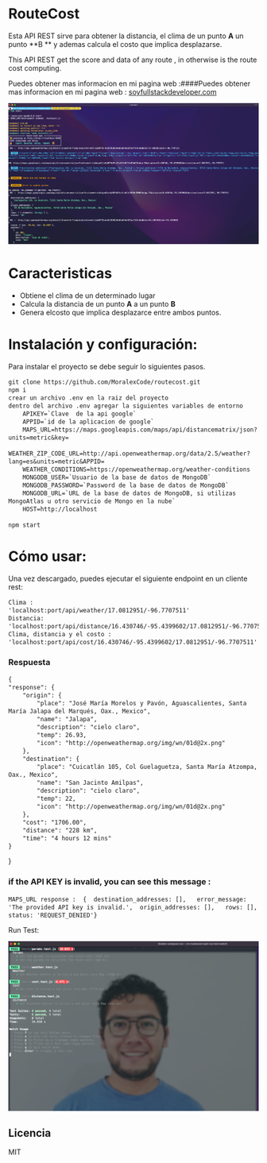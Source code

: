 # RouteCost

Esta API REST sirve para obtener la distancia, el clima de un punto **A** un punto **B ** y ademas calcula el costo que implica desplazarse.

This API REST get the score and data of any route , in otherwise is the route cost computing.

Puedes obtener mas informacion en mi pagina web :####Puedes obtener mas informacion en mi pagina web : [soyfullstackdeveloper.com](https://soyfullstackdeveloper.com/)

![cli-colors-alertsscreenshot](.github/route-cost-working.png)

# Caracteristicas

-   Obtiene el clima de un determinado lugar
-   Calcula la distancia de un punto **A** a un punto **B**
-   Genera elcosto que implica desplazarce entre ambos puntos.

# Instalación y configuración:

Para instalar el proyecto se debe seguir lo siguientes pasos.

    git clone https://github.com/MoralexCode/routecost.git
    npm i
    crear un archivo .env en la raiz del proyecto
    dentro del archivo .env agregar la siguientes variables de entorno
        APIKEY=`Clave  de la api google`
        APPID=`id de la aplicacion de google`
        MAPS_URL=https://maps.googleapis.com/maps/api/distancematrix/json?units=metric&key=
        WEATHER_ZIP_CODE_URL=http://api.openweathermap.org/data/2.5/weather?lang=es&units=metric&APPID=
        WEATHER_CONDITIONS=https://openweathermap.org/weather-conditions
        MONGODB_USER=`Usuario de la base de datos de MongoDB`
        MONGODB_PASSWORD=`Password de la base de datos de MongoDB`
        MONGODB_URL=`URL de la base de datos de MongoDB, si utilizas MongoAtlas u otro servicio de Mongo en la nube`
        HOST=http://localhost

    npm start

# Cómo usar:

Una vez descargado, puedes ejecutar el siguiente endpoint en un cliente rest:

    Clima :
    'localhost:port/api/weather/17.0812951/-96.7707511'
    Distancia:
    'localhost:port/api/distance/16.430746/-95.4399602/17.0812951/-96.7707511'
    Clima, distancia y el costo :
    'localhost:port/api/cost/16.430746/-95.4399602/17.0812951/-96.7707511'

### Respuesta

    {
    "response": {
        "origin": {
            "place": "José María Morelos y Pavón, Aguascalientes, Santa María Jalapa del Marqués, Oax., Mexico",
            "name": "Jalapa",
            "description": "cielo claro",
            "temp": 26.93,
            "icon": "http://openweathermap.org/img/wn/01d@2x.png"
        },
        "destination": {
            "place": "Cuicatlán 105, Col Guelaguetza, Santa María Atzompa, Oax., Mexico",
            "name": "San Jacinto Amilpas",
            "description": "cielo claro",
            "temp": 22,
            "icon": "http://openweathermap.org/img/wn/01d@2x.png"
        },
        "cost": "1706.00",
        "distance": "228 km",
        "time": "4 hours 12 mins"
    }

}

### if the API KEY is invalid, you can see this message :

    MAPS_URL response :  {  destination_addresses: [],   error_message: 'The provided API key is invalid.',  origin_addresses: [],   rows: [],  status: 'REQUEST_DENIED'}

Run Test:

![cli-colors-alertsscreenshot](.github/route-cost-test.png)

## Licencia

MIT
